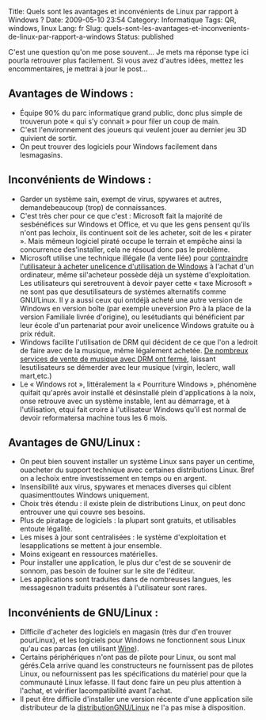 Title: Quels sont les avantages et inconvénients de Linux par rapport à Windows ?
Date: 2009-05-10 23:54
Category: Informatique
Tags: QR, windows, linux
Lang: fr
Slug: quels-sont-les-avantages-et-inconvenients-de-linux-par-rapport-a-windows
Status: published

C'est une question qu'on me pose souvent... Je mets ma réponse type ici pourla retrouver plus facilement. Si vous avez d'autres idées, mettez les encommentaires, je mettrai à jour le post...

Avantages de Windows :
----------------------

-   Équipe 90% du parc informatique grand public, donc plus simple de trouverun pote « qui s'y connait » pour filer un coup de main.
-   C'est l'environnement des joueurs qui veulent jouer au dernier jeu 3D quivient de sortir.
-   On peut trouver des logiciels pour Windows facilement dans lesmagasins.

Inconvénients de Windows :
--------------------------

-   Garder un système sain, exempt de virus, spywares et autres, demandebeaucoup (trop) de connaissances.
-   C'est très cher pour ce que c'est : Microsoft fait la majorité de sesbénéfices sur Windows et Office, et vu que les gens pensent qu'ils n'ont pas lechoix, ils continuent soit de les acheter, soit de les « pirater ». Mais mêmeun logiciel piraté occupe le terrain et empêche ainsi la concurrence des'installer, cela ne résoud donc pas le problème.
-   Microsoft utilise une technique illégale (la vente liée) pour [contraindre l'utilisateur à acheter unelicence d'utilisation de Windows](http://www.racketiciel.info) à l'achat d'un ordinateur, même sil'acheteur possède déjà un système d'exploitation. Les utilisateurs qui seretrouvent à devoir payer cette « taxe Microsoft » ne sont pas que desutilisateurs de systèmes alternatifs comme GNU/Linux. Il y a aussi ceux qui ontdéjà acheté une autre version de Windows en version boîte (par exemple uneversion Pro à la place de la version Familiale livrée d'origine), ou lesétudiants qui bénéficient par leur école d'un partenariat pour avoir unelicence Windows gratuite ou à prix réduit.
-   Windows facilite l'utilisation de DRM qui décident de ce que l'on a ledroit de faire avec de la musique, même légalement achetée. [De nombreux services de vente de musique avec DRM ont fermé](http://www.numerama.com/magazine/10738-Le-geant-des-supermarches-aux-USA-ferme-ses-serveurs-de-DRM.html), laissant lesutilisateurs se démerder avec leur musique (virgin, leclerc, wall mart,etc.)
-   Le « Windows rot », littéralement la « Pourriture Windows », phénomène quifait qu'après avoir installé et désinstallé plein d'applications à la noix, onse retrouve avec un système instable, lent au démarrage, et à l'utilisation, etqui fait croire à l'utilisateur Windows qu'il est normal de devoir reformatersa machine tous les 6 mois.

Avantages de GNU/Linux :
------------------------

-   On peut bien souvent installer un système Linux sans payer un centime, ouacheter du support technique avec certaines distributions Linux. Bref on a lechoix entre investissement en temps ou en argent.
-   Insensibilité aux virus, spywares et menaces diverses qui ciblent quasimenttoutes Windows uniquement.
-   Choix très étendu : il existe plein de distributions Linux, on peut donc entrouver une qui couvre ses besoins.
-   Plus de piratage de logiciels : la plupart sont gratuits, et utilisables entoute légalité.
-   Les mises à jour sont centralisées : le système d'exploitation et lesapplications se mettent à jour ensemble.
-   Moins exigeant en ressources matérielles.
-   Pour installer une application, le plus dur c'est de se souvenir de sonnom, pas besoin de fouiner sur le site de l'éditeur.
-   Les applications sont traduites dans de nombreuses langues, les messagesnon traduits présentés à l'utilisateur sont rares.

Inconvénients de GNU/Linux :
----------------------------

-   Difficile d'acheter des logiciels en magasin (très dur d'en trouver pourLinux), et les logiciels pour Windows ne fonctionnent sous Linux qu'au cas parcas (en utilisant [Wine](http://fr.wikipedia.org/wiki/Wine)).
-   Certains périphériques n'ont pas de pilote pour Linux, ou sont mal gérés.Cela arrive quand les constructeurs ne fournissent pas de pilotes Linux, ou nefournissent pas les spécifications du matériel pour que la communauté Linux lefasse. Il faut donc faire un peu plus attention à l'achat, et vérifier lacompatibilité avant l'achat.
-   Il peut être difficile d'installer une version récente d'une application sile distributeur de la [distributionGNU/Linux](http://fr.wikipedia.org/wiki/Distribution_GNU/Linux) ne l'a pas mise à disposition.

